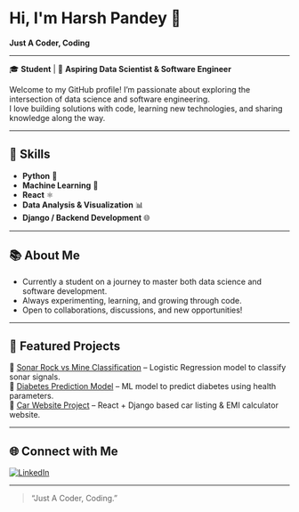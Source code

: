 # Hi, I'm Harsh Pandey 👋  

**Just A Coder, Coding**  

---

🎓 **Student** | 🧠 **Aspiring Data Scientist & Software Engineer**  

Welcome to my GitHub profile! I’m passionate about exploring the intersection of data science and software engineering.  
I love building solutions with code, learning new technologies, and sharing knowledge along the way.  

---

## 🚀 Skills  
- **Python** 🐍  
- **Machine Learning** 🤖  
- **React** ⚛️  
- **Data Analysis & Visualization** 📊  
- **Django / Backend Development** 🌐  

---

## 📚 About Me  
- Currently a student on a journey to master both data science and software development.  
- Always experimenting, learning, and growing through code.  
- Open to collaborations, discussions, and new opportunities!  

---

## 📌 Featured Projects  

🔹 [Sonar Rock vs Mine Classification](https://github.com/your-username/sonar-rock-mine-classification) – Logistic Regression model to classify sonar signals.  
🔹 [Diabetes Prediction Model](https://github.com/your-username/diabetes-prediction) – ML model to predict diabetes using health parameters.  
🔹 [Car Website Project](https://github.com/your-username/car-website) – React + Django based car listing & EMI calculator website.  

---

## 🌐 Connect with Me  

[![LinkedIn](https://img.shields.io/badge/-Harsh%20Pandey-blue?style=flat-square&logo=Linkedin&logoColor=white&link=https://www.linkedin.com/in/harsh-pandey-891261354/)](https://www.linkedin.com/in/harsh-pandey-891261354/)  

---

> “Just A Coder, Coding.”  

